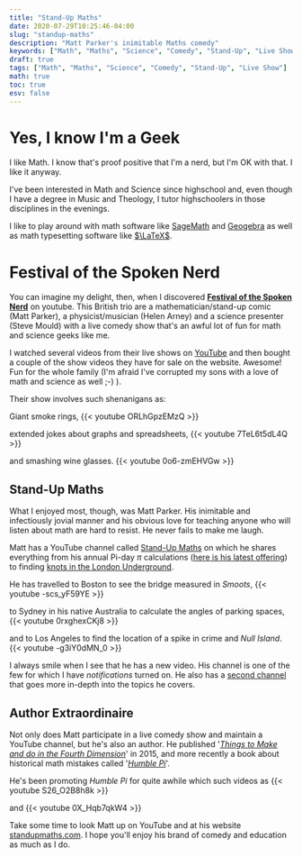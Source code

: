 ```yaml
---
title: "Stand-Up Maths"
date: 2020-07-29T10:25:46-04:00
slug: "standup-maths"
description: "Matt Parker's inimitable Maths comedy"
keywords: ["Math", "Maths", "Science", "Comedy", "Stand-Up", "Live Show"]
draft: true
tags: ["Math", "Maths", "Science", "Comedy", "Stand-Up", "Live Show"]
math: true
toc: true
esv: false
---
```


# Yes, I know I'm a Geek

I like Math. I know that's proof positive that I'm a nerd, but I'm OK with that. I like it anyway.

I've been interested in Math and Science since highschool and, even though I have a degree in Music and Theology, I tutor highschoolers in those disciplines in the evenings.

I like to play around with math software like [SageMath](https://www.sagemath.org/) and [Geogebra](https://www.geogebra.org) as well as math typesetting software like [$\LaTeX$](../latex-math/).

# Festival of the Spoken Nerd

You can imagine my delight, then, when I discovered [**Festival of the Spoken Nerd**](https://festivalofthespokennerd.com/) on youtube. This British trio are a mathematician/stand-up comic (Matt Parker), a physicist/musician (Helen Arney) and a science presenter (Steve Mould) with a live comedy show that's an awful lot of fun for math and science geeks like me.

I watched several videos from their live shows on [YouTube](https://www.youtube.com/user/fotsn) and then bought a couple of the show videos they have for sale on the website. Awesome! Fun for the whole family (I'm afraid I've corrupted my sons with a love of math and science as well ;-) ).

Their show involves such shenanigans as:

Giant smoke rings,
{{< youtube ORLhGpzEMzQ >}}

extended jokes about graphs and spreadsheets,
{{< youtube 7TeL6t5dL4Q >}}

and smashing wine glasses.
{{< youtube 0o6-zmEHVGw >}}

## Stand-Up Maths

What I enjoyed most, though, was Matt Parker. His inimitable and infectiously jovial manner and his obvious love for teaching anyone who will listen about math are hard to resist. He never fails to make me laugh.

Matt has a YouTube channel called [Stand-Up Maths](https://www.youtube.com/user/standupmaths) on which he shares everything from his annual Pi-day $\pi$ calculations ([here is his latest offering](https://www.youtube.com/watch?v=CKl1B8y4qXw)) to finding [knots in the London Underground](https://www.youtube.com/watch?v=b9OEuhdM6t8).

He has travelled to Boston to see the bridge measured in *Smoots*,
{{< youtube -scs_yF59YE >}}

to Sydney in his native Australia to calculate the angles of parking spaces,
{{< youtube 0rxghexCKj8 >}}

and to Los Angeles to find the location of a spike in crime and *Null Island*.
{{< youtube -g3iY0dMN_0 >}}

I always smile when I see that he has a new video. His channel is one of the few for which I have *notifications* turned on. He also has a [second channel](https://www.youtube.com/c/mattparker2/) that goes more in-depth into the topics he covers.

## Author Extraordinaire

Not only does Matt participate in a live comedy show and maintain a YouTube channel, but he's also an author. He published '[*Things to Make and do in the Fourth Dimension*](https://www.bookfinder.com/search/?ac=sl&st=sl&ref=bf_s2_a1_t9_9&qi=zcCuRtylNFFF0e0B89X3WuuzYDM_1497963026_1:38:32&bq=author%3Dmatt%2520parker%26title%3Dthings%2520to%2520make%2520and%2520do)' in 2015, and more recently a book about historical math mistakes called '[*Humble Pi*](https://www.bookfinder.com/search/?ac=sl&st=sl&ref=bf_s2_a1_t3_3&qi=zcCuRtylNFFF0e0B89X3WuuzYDM_1497963026_1:38:38&bq=author%3Dmatt%2520parker%26title%3Dhumble%2520pi%2520when%2520math%2520goes%2520wrong%2520in%2520the%2520real%2520world)'.

He's been promoting *Humble Pi* for quite awhile which such videos as
{{< youtube S26_O2B8h8k >}}

and
{{< youtube 0X_Hqb7qkW4 >}}

Take some time to look Matt up on YouTube and at his website [standupmaths.com](https://www.standupmaths.com). I hope you'll enjoy his brand of comedy and education as much as I do.
